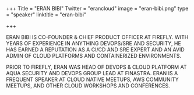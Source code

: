 +++
Title = "ERAN BIBI"
Twitter = "erancloud"
image = "eran-bibi.png"
type = "speaker"
linktitle = "eran-bibi"

+++

ERAN BIBI IS CO-FOUNDER & CHIEF PRODUCT OFFICER AT FIREFLY. WITH YEARS OF EXPERIENCE IN ANYTHING DEVOPS/SRE AND SECURITY, HE HAS EARNED A REPUTATION AS A CI/CD AND SRE EXPERT AND AN AVID ADMIN OF CLOUD PLATFORMS AND CONTAINERIZED ENVIRONMENTS.

PRIOR TO FIREFLY, ERAN WAS HEAD OF DEVOPS & CLOUD PLATFORM AT AQUA SECURITY AND DEVOPS GROUP LEAD AT FINASTRA. ERAN IS A FREQUENT SPEAKER AT CLOUD NATIVE MEETUPS, AWS COMMUNITY MEETUPS, AND OTHER CLOUD WORKSHOPS AND CONFERENCES.
